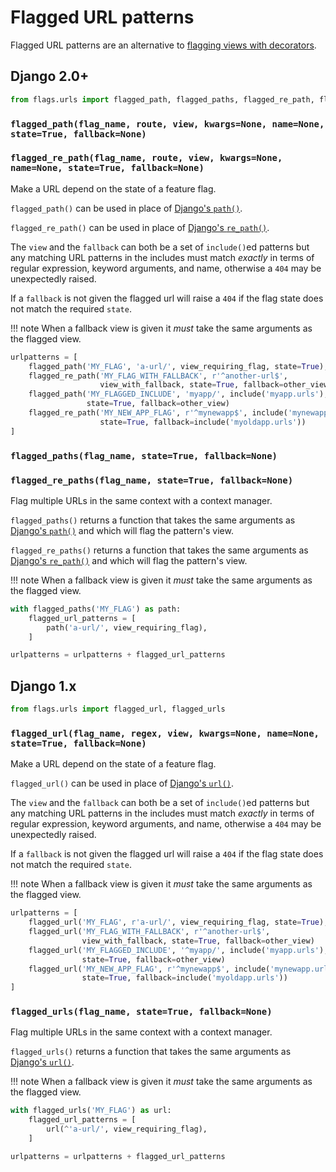 # Flagged URL patterns

Flagged URL patterns are an alternative to [flagging views with decorators](https://github.com/cfpb/wagtail-flags#flag_checkflag_name-state-fallbacknone-kwargs).

## Django 2.0+

```python
from flags.urls import flagged_path, flagged_paths, flagged_re_path, flagged_re_paths
```

### `flagged_path(flag_name, route, view, kwargs=None, name=None, state=True, fallback=None)`
### `flagged_re_path(flag_name, route, view, kwargs=None, name=None, state=True, fallback=None)`

Make a URL depend on the state of a feature flag. 

`flagged_path()` can be used in place of [Django's `path()`](https://docs.djangoproject.com/en/2.2/ref/urls/#django.urls.path).

`flagged_re_path()` can be used in place of [Django's `re_path()`](https://docs.djangoproject.com/en/2.2/ref/urls/#django.urls.re_path).

The `view` and the `fallback` can both be a set of `include()`ed patterns but any matching URL patterns in the includes must match *exactly* in terms of regular expression, keyword arguments, and name, otherwise a `404` may be unexpectedly raised. 

If a `fallback` is not given the flagged url will raise a `404` if the flag state does not match the required `state`. 

!!! note
    When a fallback view is given it *must* take the same arguments as the flagged view.

```python
urlpatterns = [
    flagged_path('MY_FLAG', 'a-url/', view_requiring_flag, state=True),
    flagged_re_path('MY_FLAG_WITH_FALLBACK', r'^another-url$', 
                    view_with_fallback, state=True, fallback=other_view)
    flagged_path('MY_FLAGGED_INCLUDE', 'myapp/', include('myapp.urls'),
                 state=True, fallback=other_view)
    flagged_re_path('MY_NEW_APP_FLAG', r'^mynewapp$', include('mynewapp.urls'),
                    state=True, fallback=include('myoldapp.urls'))
]
```

### `flagged_paths(flag_name, state=True, fallback=None)`
### `flagged_re_paths(flag_name, state=True, fallback=None)`

Flag multiple URLs in the same context with a context manager.

`flagged_paths()` returns a function that takes the same arguments as [Django's `path()`](https://docs.djangoproject.com/en/2.2/ref/urls/#django.urls.path) and which will flag the pattern's view.

`flagged_re_paths()` returns a function that takes the same arguments as [Django's `re_path()`](https://docs.djangoproject.com/en/2.2/ref/urls/#django.urls.re_path) and which will flag the pattern's view.

!!! note
    When a fallback view is given it *must* take the same arguments as the flagged view.

```python
with flagged_paths('MY_FLAG') as path:
    flagged_url_patterns = [
        path('a-url/', view_requiring_flag),
    ]

urlpatterns = urlpatterns + flagged_url_patterns
```

## Django 1.x

```python
from flags.urls import flagged_url, flagged_urls
```

### `flagged_url(flag_name, regex, view, kwargs=None, name=None, state=True, fallback=None)`

Make a URL depend on the state of a feature flag. 

`flagged_url()` can be used in place of [Django's `url()`](https://docs.djangoproject.com/en/1.11/ref/urls/#django.conf.urls.url).

The `view` and the `fallback` can both be a set of `include()`ed patterns but any matching URL patterns in the includes must match *exactly* in terms of regular expression, keyword arguments, and name, otherwise a `404` may be unexpectedly raised. 

If a `fallback` is not given the flagged url will raise a `404` if the flag state does not match the required `state`. 

!!! note
    When a fallback view is given it *must* take the same arguments as the flagged view.

```python
urlpatterns = [
    flagged_url('MY_FLAG', r'a-url/', view_requiring_flag, state=True),
    flagged_url('MY_FLAG_WITH_FALLBACK', r'^another-url$', 
                view_with_fallback, state=True, fallback=other_view)
    flagged_url('MY_FLAGGED_INCLUDE', '^myapp/', include('myapp.urls'),
                state=True, fallback=other_view)
    flagged_url('MY_NEW_APP_FLAG', r'^mynewapp$', include('mynewapp.urls'),
                state=True, fallback=include('myoldapp.urls'))
]
```

### `flagged_urls(flag_name, state=True, fallback=None)`

Flag multiple URLs in the same context with a context manager.

`flagged_urls()` returns a function that takes the same arguments as [Django's `url()`](https://docs.djangoproject.com/en/1.11/ref/urls/#django.conf.urls.url).

!!! note
    When a fallback view is given it *must* take the same arguments as the flagged view.

```python
with flagged_urls('MY_FLAG') as url:
    flagged_url_patterns = [
        url(^'a-url/', view_requiring_flag),
    ]

urlpatterns = urlpatterns + flagged_url_patterns
```
